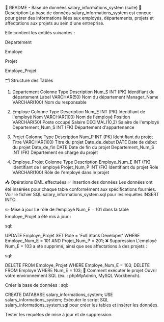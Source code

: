 📄 README - Base de données salary_informations_system (suite)
📘 Description
La base de données salary_informations_system est conçue pour gérer des informations liées aux employés, départements, projets et affectations aux projets au sein d'une entreprise.

Elle contient les entités suivantes :

Departement

Employe

Projet

Employe_Projet

🗂 Structure des Tables
1. Departement
Colonne	Type	Description
Num_S	INT (PK)	Identifiant du département
Label	VARCHAR(50)	Nom du département
Manager_Name	VARCHAR(100)	Nom du responsable

2. Employe
Colonne	Type	Description
Num_E	INT (PK)	Identifiant de l'employé
Nom	VARCHAR(100)	Nom de l'employé
Position	VARCHAR(50)	Poste occupé
Salaire	DECIMAL(10,2)	Salaire de l'employé
Departement_Num_S	INT (FK)	Département d'appartenance

3. Projet
Colonne	Type	Description
Num_P	INT (PK)	Identifiant du projet
Titre	VARCHAR(100)	Titre du projet
Date_de_debut	DATE	Date de début du projet
Date_de_fin	DATE	Date de fin du projet
Departement_Num_S	INT (FK)	Département en charge du projet

4. Employe_Projet
Colonne	Type	Description
Employe_Num_E	INT (FK)	Identifiant de l'employé
Projet_Num_P	INT (FK)	Identifiant du projet
Role	VARCHAR(100)	Rôle de l'employé dans le projet

📥 Opérations DML effectuées
✅ Insertion des données
Les données ont été insérées pour chaque table conformément aux spécifications fournies.
Voir le fichier SQL salary_informations_system.sql pour les requêtes INSERT INTO.

✏️ Mise à jour
Le rôle de l’employé Num_E = 101 dans la table Employe_Projet a été mis à jour :

sql:

UPDATE Employe_Projet
SET Role = 'Full Stack Developer'
WHERE Employe_Num_E = 101 AND Projet_Num_P = 201;
❌ Suppression
L'employé Num_E = 103 a été supprimé, ainsi que ses affectations à des projets :

sql:

DELETE FROM Employe_Projet WHERE Employe_Num_E = 103;
DELETE FROM Employe WHERE Num_E = 103;
🚀 Comment exécuter le projet
Ouvrir votre environnement SQL (ex. : phpMyAdmin, MySQL Workbench).

Créer la base de données :
sql:

CREATE DATABASE salary_informations_system;
USE salary_informations_system;
Exécuter le script SQL salary_informations_system.sql pour créer les tables et insérer les données.

Tester les requêtes de mise à jour et de suppression.

